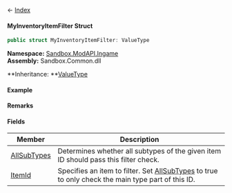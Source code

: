 ← [Index](Api-Index)

#### MyInventoryItemFilter Struct

```csharp
public struct MyInventoryItemFilter: ValueType
```

**Namespace:** [Sandbox.ModAPI.Ingame](Sandbox.ModAPI.Ingame)  
**Assembly:** Sandbox.Common.dll

**Inheritance: **[ValueType](System.ValueType)

#### Example

#### Remarks

#### Fields

|Member|Description|
|---|---|
|[AllSubTypes](Sandbox.ModAPI.Ingame.MyInventoryItemFilter.AllSubTypes)|Determines whether all subtypes of the given item ID should pass this filter check.|
|[ItemId](Sandbox.ModAPI.Ingame.MyInventoryItemFilter.ItemId)|Specifies an item to filter. Set [AllSubTypes](Sandbox.ModAPI.Ingame.MyInventoryItemFilter.AllSubTypes) to true to only check the main type part of this ID.|

